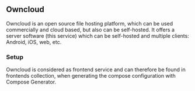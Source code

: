 ## Owncloud
Owncloud is an open source file hosting platform, which can be used commercially and cloud based, but also can be self-hosted. It offers a server software (this service) which can be self-hosted and multiple clients: Android, iOS, web, etc.

### Setup
Owncloud is considered as frontend service and can therefore be found in frontends collection, when generating the compose configuration with Compose Generator.